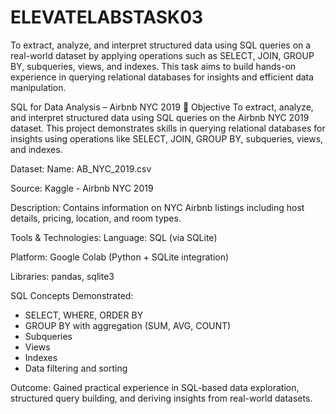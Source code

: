 # ELEVATELABSTASK03
To extract, analyze, and interpret structured data using SQL queries on a real-world dataset by applying operations such as SELECT, JOIN, GROUP BY, subqueries, views, and indexes. This task aims to build hands-on experience in querying relational databases for insights and efficient data manipulation.

SQL for Data Analysis – Airbnb NYC 2019
📝 Objective
To extract, analyze, and interpret structured data using SQL queries on the Airbnb NYC 2019 dataset. This project demonstrates skills in querying relational databases for insights using operations like SELECT, JOIN, GROUP BY, subqueries, views, and indexes.

Dataset:
Name: AB_NYC_2019.csv

Source: Kaggle - Airbnb NYC 2019

Description: Contains information on NYC Airbnb listings including host details, pricing, location, and room types.

Tools & Technologies: 
Language: SQL (via SQLite)

Platform: Google Colab (Python + SQLite integration)

Libraries: pandas, sqlite3

SQL Concepts Demonstrated:
- SELECT, WHERE, ORDER BY
- GROUP BY with aggregation (SUM, AVG, COUNT)
- Subqueries
- Views
- Indexes
- Data filtering and sorting

Outcome:
Gained practical experience in SQL-based data exploration, structured query building, and deriving insights from real-world datasets.

